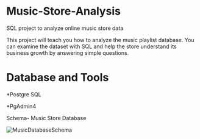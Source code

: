 # Music-Store-Analysis
SQL project to analyze online music store data

This project will teach you how to analyze the music playlist database. You can examine the dataset with SQL and help the store understand its business growth by answering simple questions.
# Database and Tools
  *Postgre SQL
  
  *PgAdmin4
  
Schema- Music Store Database

![MusicDatabaseSchema](https://github.com/satyamkumarc3/Music-Store-Analysis/assets/73153968/c4d91b89-7582-417b-a4a7-36c05894a052)
